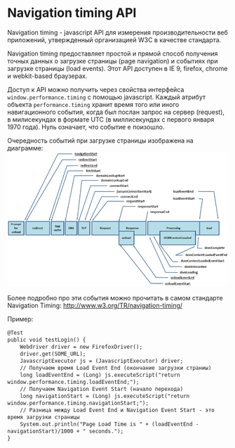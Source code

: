 # Navigation timing API
Navigation timing - javascript API для измерения производительности веб приложений, утвержденный организацией W3C в качестве стандарта.

Navigation timing предоставляет простой и прямой способ получения точных данных о загрузке страницы (page navigation) и событиях при загрузке страницы (load events). Этот API доступен в IE 9, firefox, chrome и webkit-based браузерах.

Доступ к API можно получить через свойства интерфейса <code>window.performance.timing</code> с помощью javascript. Каждый атрибут объекта <code>performance.timing</code> хранит время того или иного навигационного события, когда был послан запрос на сервер (request), в милисекундах в формате UTC (в миллисекундах с первого января 1970 года). Нуль означает, что событие е поизошло.

Очередность событий при загрузке страницы изображена на диаграмме:
![](/resources/NavigationAPI.png)

Более подробно про эти события можно прочитать в самом стандарте Navigation Timing: http://www.w3.org/TR/navigation-timing/

Пример:
```
@Test
public void testLogin() {
    Webdriver driver = new FirefoxDriver();
    driver.get(SOME_URL);
    JavascriptExecutor js = (JavascriptExecutor) driver;
    // Получаем время Load Event End (окончание загрузки страниы)
    long loadEventEnd = (Long) js.executeScript("return window.performance.timing.loadEventEnd;");
    // Получаем Navigation Event Start (начало перехода)
    long navigationStart = (Long) js.executeScript("return window.performance.timing.navigationStart;");
    // Разница между Load Event End и Navigation Event Start - это время загрузки страницы
    System.out.println("Page Load Time is " + (loadEventEnd - navigationStart)/1000 + " seconds.");
}
```

